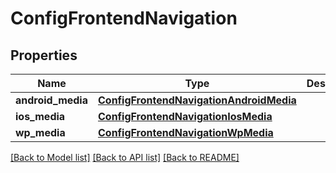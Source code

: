 # ConfigFrontendNavigation

## Properties
Name | Type | Description | Notes
------------ | ------------- | ------------- | -------------
**android_media** | [**ConfigFrontendNavigationAndroidMedia**](ConfigFrontendNavigationAndroidMedia.md) |  | 
**ios_media** | [**ConfigFrontendNavigationIosMedia**](ConfigFrontendNavigationIosMedia.md) |  | 
**wp_media** | [**ConfigFrontendNavigationWpMedia**](ConfigFrontendNavigationWpMedia.md) |  | 

[[Back to Model list]](../README.md#documentation-for-models) [[Back to API list]](../README.md#documentation-for-api-endpoints) [[Back to README]](../README.md)

